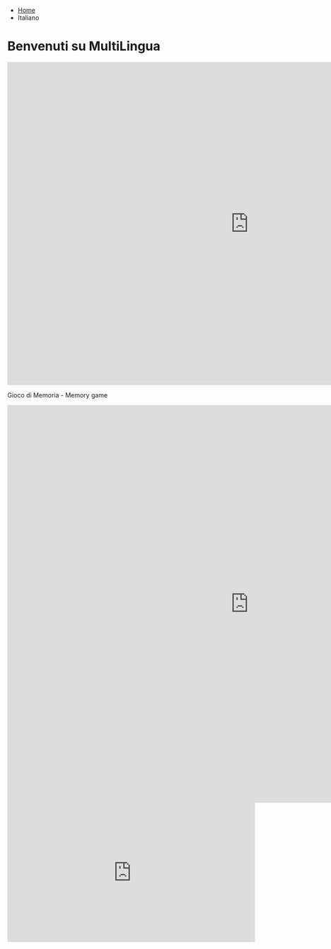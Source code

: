 <ul class="breadcrumb">
  <li><a href="index.html">Home</a></li>
  <li> Italiano </li>
</ul>

<h1>Benvenuti su MultiLingua</h1>

<iframe src="https://h5p.org/h5p/embed/142481" width="1090" height="731" frameborder="0" allowfullscreen="allowfullscreen"></iframe><script src="https://h5p.org/sites/all/modules/h5p/library/js/h5p-resizer.js" charset="UTF-8"></script>


Gioco di Memoria - Memory game

<iframe src="https://h5p.org/h5p/embed/142512" width="1090" height="900" frameborder="0" allowfullscreen="allowfullscreen"></iframe><script src="https://h5p.org/sites/all/modules/h5p/library/js/h5p-resizer.js" charset="UTF-8"></script>


<iframe width="560" height="315" src="https://www.youtube.com/embed/i6Z37zEP_-U" frameborder="0" gesture="media" allowfullscreen></iframe>
